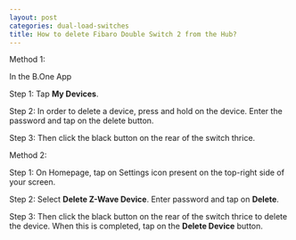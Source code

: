```yaml
---
layout: post
categories: dual-load-switches
title: How to delete Fibaro Double Switch 2 from the Hub?
---
```


Method 1:

In the B.One App

Step 1: Tap **My Devices**.

Step 2: In order to delete a device, press and hold on the device. Enter the password and tap on the delete button.

Step 3: Then click the black button on the rear of the switch thrice.

Method 2:

Step 1: On Homepage, tap on Settings icon present on the top-right side of your screen.

Step 2: Select **Delete Z-Wave Device**. Enter password and tap on **Delete**.

Step 3: Then click the black button on the rear of the switch thrice to delete the device. When this is completed, tap on the **Delete Device** button.